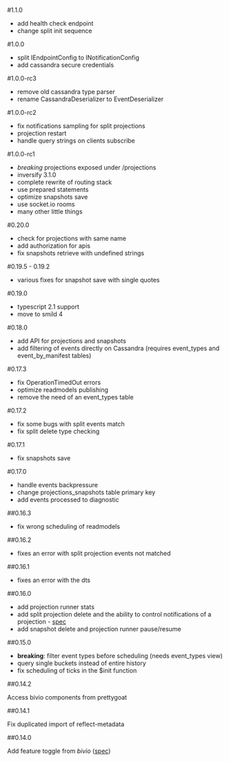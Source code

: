 #1.1.0

* add health check endpoint
* change split init sequence

#1.0.0

* split IEndpointConfig to INotificationConfig
* add cassandra secure credentials

#1.0.0-rc3

* remove old cassandra type parser
* rename CassandraDeserializer to EventDeserializer

#1.0.0-rc2

* fix notifications sampling for split projections
* projection restart
* handle query strings on clients subscribe

#1.0.0-rc1

* *breaking* projections exposed under /projections
* inversify 3.1.0
* complete rewrite of routing stack
* use prepared statements
* optimize snapshots save
* use socket.io rooms
* many other little things

#0.20.0

* check for projections with same name
* add authorization for apis
* fix snapshots retrieve with undefined strings

#0.19.5 - 0.19.2

* various fixes for snapshot save with single quotes

#0.19.0

* typescript 2.1 support
* move to smild 4

#0.18.0

* add API for projections and snapshots
* add filtering of events directly on Cassandra (requires event_types and event_by_manifest tables)

#0.17.3

* fix OperationTimedOut errors
* optimize readmodels publishing
* remove the need of an event_types table

#0.17.2

* fix some bugs with split events match
* fix split delete type checking

#0.17.1

* fix snapshots save

#0.17.0

* handle events backpressure
* change projections_snapshots table primary key
* add events processed to diagnostic

##0.16.3

* fix wrong scheduling of readmodels

##0.16.2

* fixes an error with split projection events not matched

##0.16.1

* fixes an error with the dts

##0.16.0

* add projection runner stats
* add split projection delete and the ability to control notifications of a projection - [spec](https://github.com/tierratelematics/prettygoat/blob/develop/test/SpecialStateSpec.ts)
* add snapshot delete and projection runner pause/resume

##0.15.0

* **breaking**: filter event types before scheduling (needs event_types view)
* query single buckets instead of entire history
* fix scheduling of ticks in the $init function

##0.14.2

Access bivio components from prettygoat

##0.14.1

Fix duplicated import of reflect-metadata

##0.14.0

Add feature toggle from *bivio* ([spec](https://github.com/tierratelematics/prettygoat/blob/master/test/EngineSpec.ts))